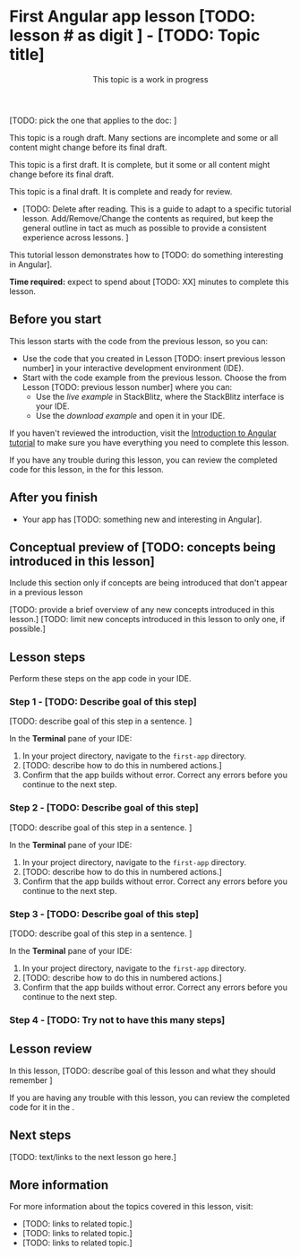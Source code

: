 # First Angular app lesson \[TODO: lesson # as digit \] - \[TODO: Topic title\]

<div class="callout is-important">

<header>This topic is a work in progress</header>

\[TODO: pick the one that applies to the doc: \]

This topic is a rough draft. Many sections are incomplete and some or all content might change before its final draft.

This topic is a first draft. It is complete, but it some or all content might change before its final draft.

This topic is a final draft. It is complete and ready for review.

</div>

* \[TODO: Delete after reading. This is a guide to adapt to a specific tutorial lesson. Add/Remove/Change the contents as required, but keep the general outline in tact as much as possible to provide a consistent experience across lessons.  \]

This tutorial lesson demonstrates how to \[TODO: do something interesting in Angular\].

**Time required:** expect to spend about \[TODO: XX\] minutes to complete this lesson.

## Before you start

This lesson starts with the code from the previous lesson, so you can:

* Use the code that you created in Lesson \[TODO: insert previous lesson number\] in your interactive development environment \(IDE\).
  <!--                                                                         update previous lesson link: vv -->
* Start with the code example from the previous lesson. Choose the <live-example name="first-app-lesson-00"></live-example> from Lesson \[TODO: previous lesson number\] where you can:
  * Use the *live example* in StackBlitz, where the StackBlitz interface is your IDE.
  * Use the *download example* and open it in your IDE.

If you haven't reviewed the introduction, visit the [Introduction to Angular tutorial](tutorial/first-app) to make sure you have everything you need to complete this lesson.

If you have any trouble during this lesson, you can review the completed code for this lesson, in the <live-example></live-example> for this lesson.

## After you finish

* Your app has \[TODO: something new and interesting in Angular\].

## Conceptual preview of \[TODO: concepts being introduced in this lesson\]

Include this section only if concepts are being introduced that don't appear in a previous lesson

\[TODO: provide a brief overview of any new concepts introduced in this lesson.\]
\[TODO: limit new concepts introduced in this lesson to only one, if possible.\]

## Lesson steps

Perform these steps on the app code in your IDE.

### Step 1 - \[TODO: Describe goal of this step\]

\[TODO: describe goal of this step in a sentence. \]

In the **Terminal** pane of your IDE:

1. In your project directory, navigate to the `first-app` directory.
1. \[TODO: describe how to do this in numbered actions.\]
1. Confirm that the app builds without error.
   Correct any errors before you continue to the next step.

### Step 2 - \[TODO: Describe goal of this step\]

\[TODO: describe goal of this step in a sentence. \]

In the **Terminal** pane of your IDE:

1. In your project directory, navigate to the `first-app` directory.
1. \[TODO: describe how to do this in numbered actions.\]
1. Confirm that the app builds without error.
   Correct any errors before you continue to the next step.

### Step 3 - \[TODO: Describe goal of this step\]

\[TODO: describe goal of this step in a sentence. \]

In the **Terminal** pane of your IDE:

1. In your project directory, navigate to the `first-app` directory.
1. \[TODO: describe how to do this in numbered actions.\]
1. Confirm that the app builds without error.
   Correct any errors before you continue to the next step.

### Step 4 - \[TODO: Try not to have this many steps\]

## Lesson review

In this lesson, \[TODO: describe goal of this lesson and what they should remember \]

If you are having any trouble with this lesson, you can review the completed code for it in the <live-example></live-example>.

## Next steps

\[TODO: text/links to the next lesson go here.\]

## More information

For more information about the topics covered in this lesson, visit:

* \[TODO: links to related topic.\]
* \[TODO: links to related topic.\]
* \[TODO: links to related topic.\]
